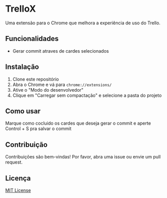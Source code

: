 # TrelloX

Uma extensão para o Chrome que melhora a experiência de uso do Trello.

## Funcionalidades

- Gerar commit atraves de cardes selecionados

## Instalação

1. Clone este repositório
2. Abra o Chrome e vá para `chrome://extensions/`
3. Ative o "Modo do desenvolvedor"
4. Clique em "Carregar sem compactação" e selecione a pasta do projeto

## Como usar

  Marque como cocluido os cardes que deseja gerar o commit e aperte Control + S pra salvar o commit

## Contribuição

Contribuições são bem-vindas! Por favor, abra uma issue ou envie um pull request.

## Licença

[MIT License](LICENSE) 
